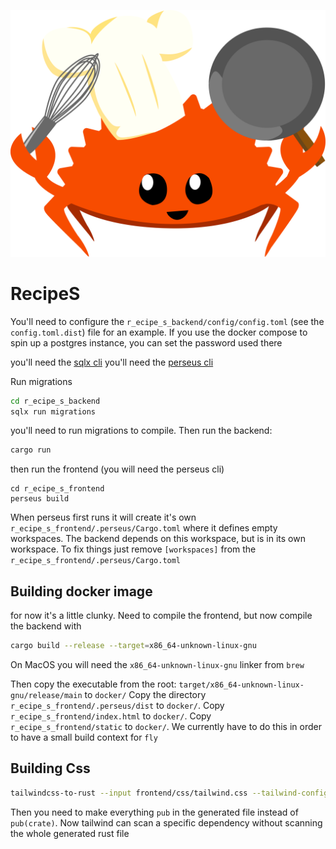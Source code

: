 ![ferris the rustacean chef](frontend/static/ferris-chef.svg)
# RecipeS


You'll need to configure the `r_ecipe_s_backend/config/config.toml` (see the `config.toml.dist`) file for an example.
If you use the docker compose to spin up a postgres instance, you can set the password used there

you'll need the [sqlx cli](https://github.com/launchbadge/sqlx/tree/master/sqlx-cli)
you'll need the [perseus cli](https://docs.rs/perseus-cli/latest/perseus_cli/index.html)

Run migrations
```bash
cd r_ecipe_s_backend
sqlx run migrations
```
you'll need to run migrations to compile. Then run the backend:
```bash
cargo run
```
then run the frontend (you will need the perseus cli)
```
cd r_ecipe_s_frontend
perseus build
```
When perseus first runs it will create it's own `r_ecipe_s_frontend/.perseus/Cargo.toml` where it defines empty
workspaces. The backend depends on this workspace, but is in its own workspace. To fix things
just remove `[workspaces]` from the `r_ecipe_s_frontend/.perseus/Cargo.toml`

## Building docker image
for now it's a little clunky.  Need to compile the frontend, but now compile the backend with
```bash
cargo build --release --target=x86_64-unknown-linux-gnu
```
On MacOS you will need the `x86_64-unknown-linux-gnu` linker from `brew`

Then copy the executable from the root: `target/x86_64-unknown-linux-gnu/release/main` to `docker/`
Copy the directory `r_ecipe_s_frontend/.perseus/dist` to `docker/`.
Copy `r_ecipe_s_frontend/index.html` to `docker/`.
Copy `r_ecipe_s_frontend/static` to `docker/`.
We currently have to do this in order to have a small build context for `fly`

## Building Css
```sh
tailwindcss-to-rust --input frontend/css/tailwind.css --tailwind-config frontend/tailwind.config.js --output r_ecipe_s_style/src/generated.rs --rustfmt
```
Then you need to make everything `pub` in the generated file instead of `pub(crate)`. 
Now tailwind can scan a specific dependency without scanning the whole generated rust file

